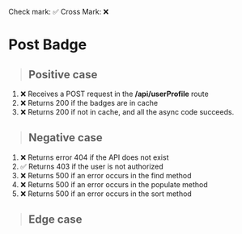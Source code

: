 Check mark: ✅
Cross Mark: ❌

# Post Badge

> ## Positive case

1. ❌ Receives a POST request in the **/api/userProfile** route
2. ❌ Returns 200 if the badges are in cache
3. ❌ Returns 200 if not in cache, and all the async code succeeds.

> ## Negative case

1. ❌ Returns error 404 if the API does not exist
2. ✅ Returns 403 if the user is not authorized
3. ❌ Returns 500 if an error occurs in the find method
4. ❌ Returns 500 if an error occurs in the populate method
5. ❌ Returns 500 if an error occurs in the sort method

> ## Edge case
